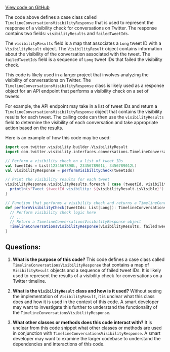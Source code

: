 [View code on GitHub](https://github.com/misbahsy/the-algorithm/visibilitylib/src/main/scala/com/twitter/visibility/interfaces/conversations/TimelineConversationsVisibilityResponse.scala)

The code above defines a case class called `TimelineConversationsVisibilityResponse` that is used to represent the response of a visibility check for conversations on Twitter. The response contains two fields: `visibilityResults` and `failedTweetIds`. 

The `visibilityResults` field is a map that associates a `Long` tweet ID with a `VisibilityResult` object. The `VisibilityResult` object contains information about the visibility of the conversation associated with the tweet. The `failedTweetIds` field is a sequence of `Long` tweet IDs that failed the visibility check.

This code is likely used in a larger project that involves analyzing the visibility of conversations on Twitter. The `TimelineConversationsVisibilityResponse` class is likely used as a response object for an API endpoint that performs a visibility check on a set of tweets. 

For example, the API endpoint may take in a list of tweet IDs and return a `TimelineConversationsVisibilityResponse` object that contains the visibility results for each tweet. The calling code can then use the `visibilityResults` field to determine the visibility of each conversation and take appropriate action based on the results.

Here is an example of how this code may be used:

```scala
import com.twitter.visibility.builder.VisibilityResult
import com.twitter.visibility.interfaces.conversations.TimelineConversationsVisibilityResponse

// Perform a visibility check on a list of tweet IDs
val tweetIds = List(1234567890L, 2345678901L, 3456789012L)
val visibilityResponse = performVisibilityCheck(tweetIds)

// Print the visibility results for each tweet
visibilityResponse.visibilityResults.foreach { case (tweetId, visibilityResult) =>
  println(s"Tweet $tweetId visibility: ${visibilityResult.isVisible}")
}

// Function that performs a visibility check and returns a TimelineConversationsVisibilityResponse object
def performVisibilityCheck(tweetIds: List[Long]): TimelineConversationsVisibilityResponse = {
  // Perform visibility check logic here
  // ...
  // Return a TimelineConversationsVisibilityResponse object
  TimelineConversationsVisibilityResponse(visibilityResults, failedTweetIds)
}
```
## Questions: 
 1. **What is the purpose of this code?** 
This code defines a case class called `TimelineConversationsVisibilityResponse` that contains a map of `VisibilityResult` objects and a sequence of failed tweet IDs. It is likely used to represent the results of a visibility check for conversations on a Twitter timeline.

2. **What is the `VisibilityResult` class and how is it used?** 
Without seeing the implementation of `VisibilityResult`, it is unclear what this class does and how it is used in the context of this code. A smart developer may want to investigate this further to understand the functionality of the `TimelineConversationsVisibilityResponse`.

3. **What other classes or methods does this code interact with?** 
It is unclear from this code snippet what other classes or methods are used in conjunction with `TimelineConversationsVisibilityResponse`. A smart developer may want to examine the larger codebase to understand the dependencies and interactions of this code.